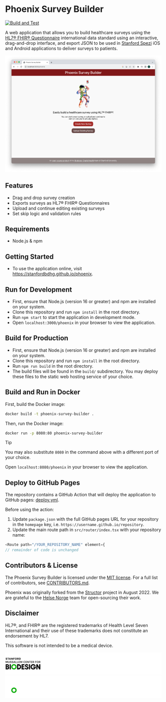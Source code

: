 # Phoenix Survey Builder

[![Build and Test](https://github.com/StanfordBDHG/phoenix/actions/workflows/build-and-test.yml/badge.svg)](https://github.com/StanfordBDHG/phoenix/actions/workflows/build-and-test.yml)

A web application that allows you to build healthcare surveys using the [HL7® FHIR® Questionnaire](https://www.hl7.org/fhir/questionnaire.html) international data standard using an interactive, drag-and-drop interface, and export JSON to be used in [Stanford Spezi](https://github.com/StanfordSpezi) iOS and Android applications to deliver surveys to patients.

<img src="figures/home_screenshot.png" />

## Features
- Drag and drop survey creation
- Exports surveys as HL7® FHIR® Questionnaires
- Upload and continue editing existing surveys
- Set skip logic and validation rules

## Requirements
- Node.js & npm

## Getting Started
- To use the application online, visit https://stanfordbdhg.github.io/phoenix.

## Run for Development
- First, ensure that Node.js (version 16 or greater) and npm are installed on your system.
- Clone this repository and run `npm install` in the root directory.
- Run `npm start` to start the application in development mode.
- Open `localhost:3000/phoenix` in your browser to view the application.

## Build for Production
- First, ensure that Node.js (version 16 or greater) and npm are installed on your system.
- Clone this repository and run `npm install` in the root directory.
- Run `npm run build` in the root directory.
- The build files will be found in the `build/` subdirectory. You may deploy these files to the static web hosting service of your choice.

## Build and Run in Docker

First, build the Docker image:

```bash
docker build -t phoenix-survey-builder .
```

Then, run the Docker image:

```bash
docker run -p 8080:80 phoenix-survey-builder
```

> [!TIP]
> You may also substitute `8080` in the command above with a different port of your choice.

Open `localhost:8080/phoenix` in your browser to view the application.

## Deploy to GitHub Pages

The repository contains a GitHub Action that will deploy the application to GitHub pages: [deploy.yml](https://github.com/StanfordBDHG/phoenix/blob/dockerize/.github/workflows/deploy.yml). 

Before using the action:
1. Update `package.json` with the full GitHub pages URL for your repository in the `homepage` key, i.e. `https://username.github.io/repository`.
2. Update the main route path in `src/router/index.tsx` with your repository name:

```typescript
<Route path="/YOUR_REPOSITORY_NAME" element={
// remainder of code is unchanged
```

## Contributors & License

The Phoenix Survey Builder is licensed under the [MIT license](LICENSE). For a full list of contributors, see [CONTRIBUTORS.md](CONTRIBUTORS.md).

Phoenix was originally forked from the [Structor](https://github.com/helsenorge/structor) project in August 2022. We are grateful to the [Helse Norge](https://github.com/helsenorge) team for open-sourcing their work.

## Disclaimer
HL7®, and FHIR® are the registered trademarks of Health Level Seven International and their use of these trademarks does not constitute an endorsement by HL7.

This software is not intended to be a medical device.

![Stanford Byers Center for Biodesign Logo](https://raw.githubusercontent.com/StanfordBDHG/.github/main/assets/biodesign-footer-light.png#gh-light-mode-only)
![Stanford Byers Center for Biodesign Logo](https://raw.githubusercontent.com/StanfordBDHG/.github/main/assets/biodesign-footer-dark.png#gh-dark-mode-only)